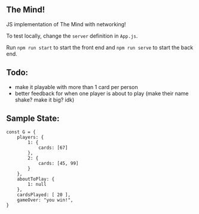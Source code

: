 ## The Mind!

JS implementation of The Mind with networking!

To test locally, change the `server` definition in `App.js`.

Run `npm run start` to start the front end and `npm run serve` to start the back end.

## Todo:

- make it playable with more than 1 card per person
- better feedback for when one player is about to play (make their name shake? make it big? idk)

## Sample State:

```
const G = {
    players: {
        1: {
            cards: [67]
        },
        2: {
            cards: [45, 99]
        }
    },
    aboutToPlay: {
        1: null
    },
    cardsPlayed: [ 20 ],
    gameOver: "you win!",
}
```
